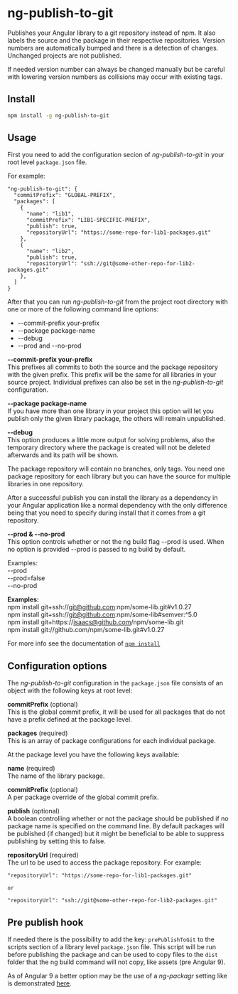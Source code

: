 # ng-publish-to-git

Publishes your Angular library to a git repository instead of npm. It also labels the source and the package in their respective repositories. Version numbers are automatically bumped and there is a detection of changes. Unchanged projects are not published.

If needed version number can always be changed manually but be careful with lowering version numbers as collisions may occur with existing tags.

## Install

```sh
npm install -g ng-publish-to-git
```

## Usage

First you need to add the configuration secion of _ng-publish-to-git_ in your root level `package.json` file.

For example:

```
"ng-publish-to-git": {
  "commitPrefix": "GLOBAL-PREFIX",
  "packages": [
    {
      "name": "lib1",
      "commitPrefix": "LIB1-SPECIFIC-PREFIX",
      "publish": true,
      "repositoryUrl": "https://some-repo-for-lib1-packages.git"
    },
    {
      "name": "lib2",
      "publish": true,
      "repositoryUrl": "ssh://git@some-other-repo-for-lib2-packages.git"
    },
  ]
}
```

After that you can run _ng-publish-to-git_ from the project root directory with one or more of the following command line options:

* --commit-prefix your-prefix
* --package package-name
* --debug
* --prod and --no-prod

**--commit-prefix your-prefix**  
This prefixes all commits to both the source and the package repository with the given prefix. This prefix will be the same for all libraries in your source project. Individual prefixes can also be set in the _ng-publish-to-git_ configuration.

**--package package-name**  
If you have more than one library in your project this option will let you publish only the given library package, the others will remain unpublished.

**--debug**  
This option produces a little more output for solving problems, also the temporary directory where the package is created will not be deleted afterwards and its path will be shown.

The package repository will contain no branches, only tags. You need one package repository for each library but you can have the source for multiple libraries in one repository.

After a successful publish you can install the library as a dependency in your Angular application like a normal dependency with the only difference being that you need to specify during install that it comes from a git repository.

**--prod & --no-prod**  
This option controls whether or not the ng build flag --prod is used. When no option is provided --prod is passed to ng build by default.

Examples:  
--prod  
--prod=false  
--no-prod  

**Examples:**  
npm install git+ssh://git@github.com:npm/some-lib.git#v1.0.27  
npm install git+ssh://git@github.com:npm/some-lib#semver:^5.0  
npm install git+https://isaacs@github.com/npm/some-lib.git  
npm install git://github.com/npm/some-lib.git#v1.0.27  

For more info see the documentation of [`npm install`](https://docs.npmjs.com/cli/install)

## Configuration options

The _ng-publish-to-git_ configuration in the `package.json` file consists of an object with the following keys at root level:

**commitPrefix** (optional)  
This is the global commit prefix, it will be used for all packages that do not have a prefix defined at the package level.

**packages** (required)  
This is an array of package configurations for each individual package.

At the package level you have the following keys available:

**name** (required)  
The name of the library package.

**commitPrefix** (optional)  
A per package override of the global commit prefix.

**publish** (optional)  
A boolean controlling whether or not the package should be published if no package name is specified on the command line. By default packages will be published (if changed) but it might be beneficial to be able to suppress publishing by setting this to false.

**repositoryUrl** (required)  
The url to be used to access the package repository. For example:
```
"repositoryUrl": "https://some-repo-for-lib1-packages.git"

or

"repositoryUrl": "ssh://git@some-other-repo-for-lib2-packages.git"
```

## Pre publish hook
If needed there is the possibility to add the key: ```prePublishToGit``` to the scripts section of a library level `package.json` file. This script will be run before publishing the package and can be used to copy files to the `dist` folder that the ng build command will not copy, like assets (pre Angular 9).

As of Angular 9 a better option may be the use of a _ng-packagr_ setting like is demonstrated [here](https://github.com/ng-packagr/ng-packagr/blob/master/docs/copy-assets.md).
